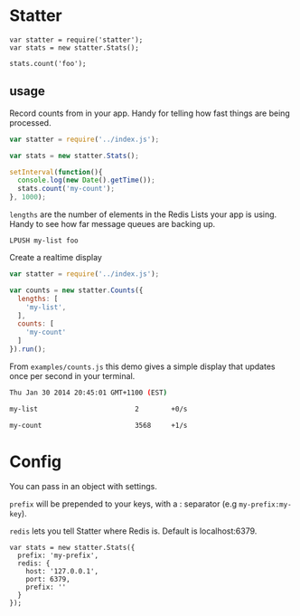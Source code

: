 # Statter

```
var statter = require('statter');
var stats = new statter.Stats();
```

```
stats.count('foo');
```


## usage

Record counts from in your app. Handy for telling how fast things are
being processed.

```javascript
var statter = require('../index.js');

var stats = new statter.Stats();

setInterval(function(){
  console.log(new Date().getTime());
  stats.count('my-count');
}, 1000);
```

`lengths` are the number of elements in the Redis Lists your app is
using. Handy to see how far message queues are backing up.

```
LPUSH my-list foo
```


Create a realtime display

```javascript
var statter = require('../index.js');

var counts = new statter.Counts({
  lengths: [
    'my-list', 
  ],
  counts: [
    'my-count'
  ]
}).run();
```

From `examples/counts.js` this demo gives a simple display that
updates once per second in your terminal.

```bash
Thu Jan 30 2014 20:45:01 GMT+1100 (EST)

my-list                        2        +0/s

my-count                       3568     +1/s
```

# Config

You can pass in an object with settings.

`prefix` will be prepended to your keys, with a : separator (e.g
`my-prefix:my-key`).

`redis` lets you tell Statter where Redis is. Default is
localhost:6379.

```javasctips
var stats = new statter.Stats({
  prefix: 'my-prefix',
  redis: {
    host: '127.0.0.1',
    port: 6379,
    prefix: ''
  }
});

```